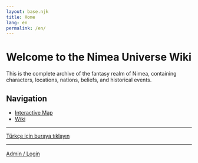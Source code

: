 ```yaml
---
layout: base.njk
title: Home
lang: en
permalink: /en/
---
```


# Welcome to the Nimea Universe Wiki

This is the complete archive of the fantasy realm of Nimea, containing characters, locations, nations, beliefs, and historical events.

## Navigation

* [Interactive Map](/en/map/)
* [Wiki](/en/wiki/)

---

[Türkçe için buraya tıklayın](/)

---

<div class="entry-actions btn-row" style="justify-content:center; margin-top: 1rem;">
	<a href="#" id="home-admin-cta-en" class="btn btn--accent">Admin / Login</a>
	<script>
		document.addEventListener('DOMContentLoaded', () => {
			const cta = document.getElementById('home-admin-cta-en');
			if (!cta) return;
			cta.addEventListener('click', (e) => {
				e.preventDefault();
				if (window.netlifyIdentity && typeof window.netlifyIdentity.currentUser === 'function') {
					const user = window.netlifyIdentity.currentUser();
					if (user) {
						window.location.assign('/admin/');
					} else {
						window.netlifyIdentity.open();
						const onLogin = () => { window.location.assign('/admin/'); window.netlifyIdentity.off('login', onLogin); };
						window.netlifyIdentity.on('login', onLogin);
					}
				} else {
					window.location.assign('/admin/');
				}
			});
		});
	</script>
</div>